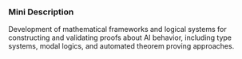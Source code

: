 ### Mini Description

Development of mathematical frameworks and logical systems for constructing and validating proofs about AI behavior, including type systems, modal logics, and automated theorem proving approaches.
